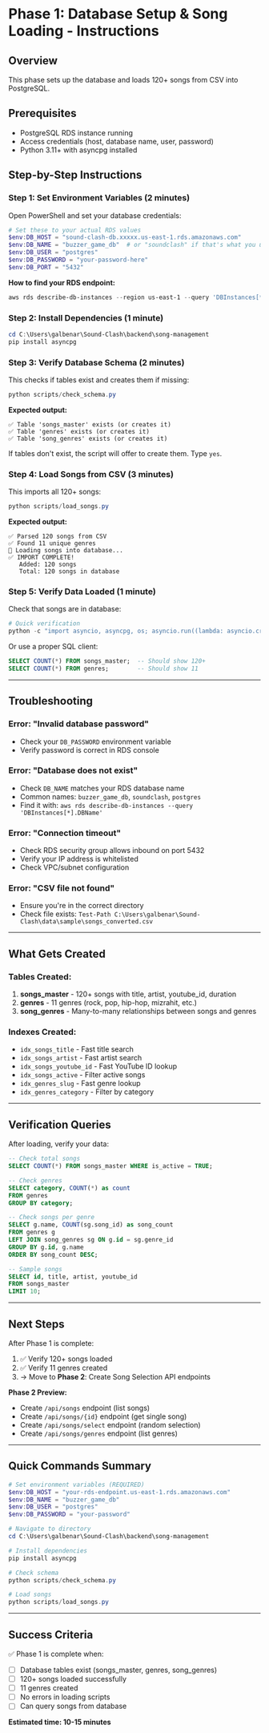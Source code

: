# Phase 1: Database Setup & Song Loading - Instructions

## Overview
This phase sets up the database and loads 120+ songs from CSV into PostgreSQL.

## Prerequisites
- PostgreSQL RDS instance running
- Access credentials (host, database name, user, password)
- Python 3.11+ with asyncpg installed

## Step-by-Step Instructions

### Step 1: Set Environment Variables (2 minutes)

Open PowerShell and set your database credentials:

```powershell
# Set these to your actual RDS values
$env:DB_HOST = "sound-clash-db.xxxxx.us-east-1.rds.amazonaws.com"
$env:DB_NAME = "buzzer_game_db"  # or "soundclash" if that's what you used
$env:DB_USER = "postgres"
$env:DB_PASSWORD = "your-password-here"
$env:DB_PORT = "5432"
```

**How to find your RDS endpoint:**
```powershell
aws rds describe-db-instances --region us-east-1 --query 'DBInstances[*].[DBInstanceIdentifier,Endpoint.Address,DBName]' --output table
```

### Step 2: Install Dependencies (1 minute)

```powershell
cd C:\Users\galbenar\Sound-Clash\backend\song-management
pip install asyncpg
```

### Step 3: Verify Database Schema (2 minutes)

This checks if tables exist and creates them if missing:

```powershell
python scripts/check_schema.py
```

**Expected output:**
```
✅ Table 'songs_master' exists (or creates it)
✅ Table 'genres' exists (or creates it)
✅ Table 'song_genres' exists (or creates it)
```

If tables don't exist, the script will offer to create them. Type `yes`.

### Step 4: Load Songs from CSV (3 minutes)

This imports all 120+ songs:

```powershell
python scripts/load_songs.py
```

**Expected output:**
```
✅ Parsed 120 songs from CSV
✅ Found 11 unique genres
🎵 Loading songs into database...
✅ IMPORT COMPLETE!
   Added: 120 songs
   Total: 120 songs in database
```

### Step 5: Verify Data Loaded (1 minute)

Check that songs are in database:

```powershell
# Quick verification
python -c "import asyncio, asyncpg, os; asyncio.run((lambda: asyncio.create_task(asyncpg.connect(host=os.getenv('DB_HOST'), database=os.getenv('DB_NAME'), user=os.getenv('DB_USER'), password=os.getenv('DB_PASSWORD')).execute('SELECT COUNT(*) FROM songs_master')))())"
```

Or use a proper SQL client:
```sql
SELECT COUNT(*) FROM songs_master;  -- Should show 120+
SELECT COUNT(*) FROM genres;        -- Should show 11
```

---

## Troubleshooting

### Error: "Invalid database password"
- Check your `DB_PASSWORD` environment variable
- Verify password is correct in RDS console

### Error: "Database does not exist"
- Check `DB_NAME` matches your RDS database name
- Common names: `buzzer_game_db`, `soundclash`, `postgres`
- Find it with: `aws rds describe-db-instances --query 'DBInstances[*].DBName'`

### Error: "Connection timeout"
- Check RDS security group allows inbound on port 5432
- Verify your IP address is whitelisted
- Check VPC/subnet configuration

### Error: "CSV file not found"
- Ensure you're in the correct directory
- Check file exists: `Test-Path C:\Users\galbenar\Sound-Clash\data\sample\songs_converted.csv`

---

## What Gets Created

### Tables Created:
1. **songs_master** - 120+ songs with title, artist, youtube_id, duration
2. **genres** - 11 genres (rock, pop, hip-hop, mizrahit, etc.)
3. **song_genres** - Many-to-many relationships between songs and genres

### Indexes Created:
- `idx_songs_title` - Fast title search
- `idx_songs_artist` - Fast artist search
- `idx_songs_youtube_id` - Fast YouTube ID lookup
- `idx_songs_active` - Filter active songs
- `idx_genres_slug` - Fast genre lookup
- `idx_genres_category` - Filter by category

---

## Verification Queries

After loading, verify your data:

```sql
-- Check total songs
SELECT COUNT(*) FROM songs_master WHERE is_active = TRUE;

-- Check genres
SELECT category, COUNT(*) as count 
FROM genres 
GROUP BY category;

-- Check songs per genre
SELECT g.name, COUNT(sg.song_id) as song_count
FROM genres g
LEFT JOIN song_genres sg ON g.id = sg.genre_id
GROUP BY g.id, g.name
ORDER BY song_count DESC;

-- Sample songs
SELECT id, title, artist, youtube_id 
FROM songs_master 
LIMIT 10;
```

---

## Next Steps

After Phase 1 is complete:
1. ✅ Verify 120+ songs loaded
2. ✅ Verify 11 genres created
3. → Move to **Phase 2**: Create Song Selection API endpoints

**Phase 2 Preview:**
- Create `/api/songs` endpoint (list songs)
- Create `/api/songs/{id}` endpoint (get single song)
- Create `/api/songs/select` endpoint (random selection)
- Create `/api/songs/genres` endpoint (list genres)

---

## Quick Commands Summary

```powershell
# Set environment variables (REQUIRED)
$env:DB_HOST = "your-rds-endpoint.us-east-1.rds.amazonaws.com"
$env:DB_NAME = "buzzer_game_db"
$env:DB_USER = "postgres"
$env:DB_PASSWORD = "your-password"

# Navigate to directory
cd C:\Users\galbenar\Sound-Clash\backend\song-management

# Install dependencies
pip install asyncpg

# Check schema
python scripts/check_schema.py

# Load songs
python scripts/load_songs.py
```

---

## Success Criteria

✅ Phase 1 is complete when:
- [ ] Database tables exist (songs_master, genres, song_genres)
- [ ] 120+ songs loaded successfully
- [ ] 11 genres created
- [ ] No errors in loading scripts
- [ ] Can query songs from database

**Estimated time: 10-15 minutes**
